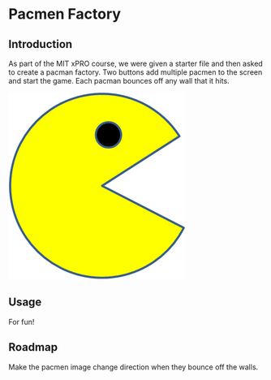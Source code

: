 # Pacmen Factory
## Introduction
As part of the MIT xPRO course, we were given a starter file and then asked to create a pacman factory. Two buttons add multiple pacmen to the screen and start the game. 
Each pacman bounces off any wall that it hits. 

<img src="PacMan1.png">

## Usage
For fun!

## Roadmap
Make the pacmen image change direction when they bounce off the walls.


